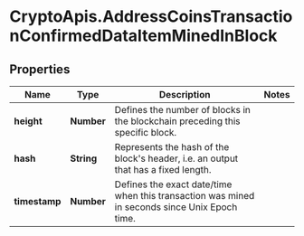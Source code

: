 # CryptoApis.AddressCoinsTransactionConfirmedDataItemMinedInBlock

## Properties

Name | Type | Description | Notes
------------ | ------------- | ------------- | -------------
**height** | **Number** | Defines the number of blocks in the blockchain preceding this specific block. | 
**hash** | **String** | Represents the hash of the block&#39;s header, i.e. an output that has a fixed length. | 
**timestamp** | **Number** | Defines the exact date/time when this transaction was mined in seconds since Unix Epoch time. | 


